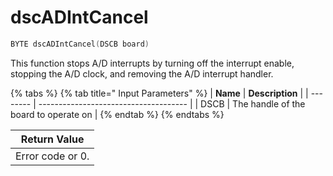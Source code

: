 # dscADIntCancel

```c
BYTE dscADIntCancel(DSCB board)
```

This function stops A/D interrupts by turning off the interrupt enable, stopping the A/D clock, and removing the A/D interrupt handler.

{% tabs %}
{% tab title=" Input Parameters" %}
| **Name** | **Description**                       |
| -------- | ------------------------------------- |
| DSCB     | The handle of the board to operate on |
{% endtab %}
{% endtabs %}

| Return Value     |
| ---------------- |
| Error code or 0. |
